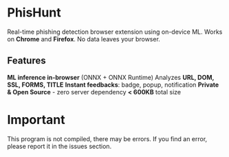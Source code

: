 # PhisHunt
Real-time phishing detection browser extension using on-device ML.
Works on **Chrome** and **Firefox**. No data leaves your browser.

## Features
**ML inference in-browser** (ONNX + ONNX Runtime)
Analyzes **URL, DOM, SSL, FORMS, TITLE**
**Instant feedbacks**: badge, popup, notification
**Private & Open Source** - zero server dependency
**< 600KB** total size

# Important
This program is not compiled, there may be errors. If you find an error, please report it in the issues section.
